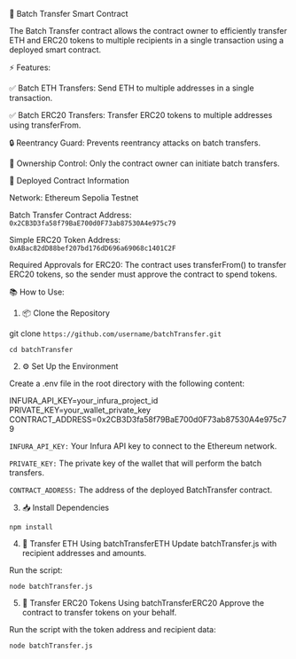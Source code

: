 🚀 Batch Transfer Smart Contract

The Batch Transfer contract allows the contract owner to efficiently transfer ETH and ERC20 tokens to multiple recipients in a single transaction using a deployed smart contract.

⚡️ Features:

✅ Batch ETH Transfers: Send ETH to multiple addresses in a single transaction.

✅ Batch ERC20 Transfers: Transfer ERC20 tokens to multiple addresses using transferFrom.

🔒 Reentrancy Guard: Prevents reentrancy attacks on batch transfers.

👑 Ownership Control: Only the contract owner can initiate batch transfers.

📄 Deployed Contract Information

Network: Ethereum Sepolia Testnet

Batch Transfer Contract Address: ```0x2CB3D3fa58f79BaE700d0F73ab87530A4e975c79```

Simple ERC20 Token Address: ```0xABac82dD88bef207bd176dD696a69068c1401C2F```

Required Approvals for ERC20:
The contract uses transferFrom() to transfer ERC20 tokens, so the sender must approve the contract to spend tokens.

📚 How to Use:
1. 📦 Clone the Repository

git clone ```https://github.com/username/batchTransfer.git```

```cd batchTransfer```

2. ⚙️ Set Up the Environment

Create a .env file in the root directory with the following content:

INFURA_API_KEY=your_infura_project_id
PRIVATE_KEY=your_wallet_private_key
CONTRACT_ADDRESS=0x2CB3D3fa58f79BaE700d0F73ab87530A4e975c79

```INFURA_API_KEY:``` Your Infura API key to connect to the Ethereum network.

```PRIVATE_KEY:``` The private key of the wallet that will perform the batch transfers.

```CONTRACT_ADDRESS:``` The address of the deployed BatchTransfer contract.

3. 📥 Install Dependencies

```npm install```

4. 💸 Transfer ETH Using batchTransferETH
Update batchTransfer.js with recipient addresses and amounts.

Run the script:

```node batchTransfer.js```

5. 🎁 Transfer ERC20 Tokens Using batchTransferERC20
Approve the contract to transfer tokens on your behalf.

Run the script with the token address and recipient data:


```node batchTransfer.js```
